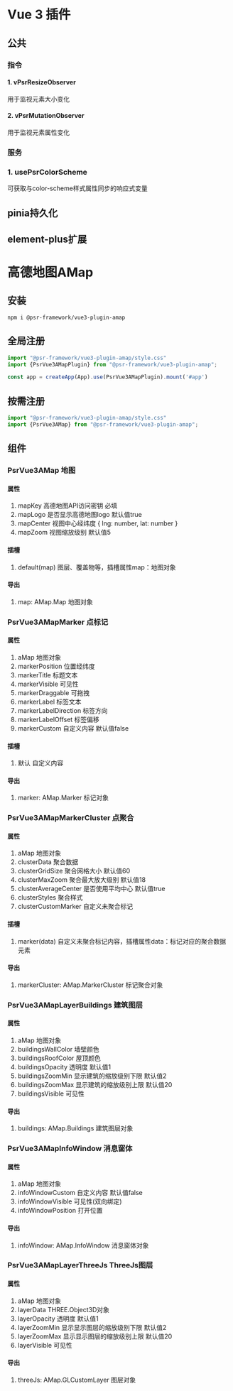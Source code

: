 # Vue 3 插件

## 公共

### 指令

#### 1. vPsrResizeObserver

用于监视元素大小变化

#### 2. vPsrMutationObserver

用于监视元素属性变化

### 服务

### 1. usePsrColorScheme

可获取与color-scheme样式属性同步的响应式变量

## pinia持久化

## element-plus扩展

# 高德地图AMap

## 安装

```shell
npm i @psr-framework/vue3-plugin-amap
```

## 全局注册

```ts
import "@psr-framework/vue3-plugin-amap/style.css"
import {PsrVue3AMapPlugin} from "@psr-framework/vue3-plugin-amap";

const app = createApp(App).use(PsrVue3AMapPlugin).mount('#app')
```

## 按需注册

```ts
import "@psr-framework/vue3-plugin-amap/style.css"
import {PsrVue3AMap} from "@psr-framework/vue3-plugin-amap";
```

## 组件

### PsrVue3AMap 地图

#### 属性

1. mapKey 高德地图API访问密钥 必填
2. mapLogo 是否显示高德地图logo 默认值true
3. mapCenter 视图中心经纬度 { lng: number, lat: number }
4. mapZoom 视图缩放级别 默认值5

#### 插槽

1. default(map) 图层、覆盖物等，插槽属性map：地图对象

#### 导出

1. map: AMap.Map 地图对象

### PsrVue3AMapMarker 点标记

#### 属性

1. aMap 地图对象
2. markerPosition 位置经纬度
3. markerTitle 标题文本
4. markerVisible 可见性
5. markerDraggable 可拖拽
6. markerLabel 标签文本
7. markerLabelDirection 标签方向
8. markerLabelOffset 标签偏移
9. markerCustom 自定义内容 默认值false

#### 插槽

1. 默认 自定义内容

#### 导出

1. marker: AMap.Marker 标记对象

### PsrVue3AMapMarkerCluster 点聚合

#### 属性

1. aMap 地图对象
2. clusterData 聚合数据
3. clusterGridSize 聚合网格大小 默认值60
4. clusterMaxZoom 聚合最大放大级别 默认值18
5. clusterAverageCenter 是否使用平均中心 默认值true
6. clusterStyles 聚合样式
7. clusterCustomMarker 自定义未聚合标记

#### 插槽

1. marker(data) 自定义未聚合标记内容，插槽属性data：标记对应的聚合数据元素

#### 导出

1. markerCluster: AMap.MarkerCluster 标记聚合对象

### PsrVue3AMapLayerBuildings 建筑图层

#### 属性

1. aMap 地图对象
2. buildingsWallColor 墙壁颜色
3. buildingsRoofColor 屋顶颜色
4. buildingsOpacity 透明度 默认值1
5. buildingsZoomMin 显示建筑的缩放级别下限 默认值2
6. buildingsZoomMax 显示建筑的缩放级别上限 默认值20
7. buildingsVisible 可见性

#### 导出

1. buildings: AMap.Buildings 建筑图层对象

### PsrVue3AMapInfoWindow 消息窗体

#### 属性

1. aMap 地图对象
2. infoWindowCustom 自定义内容 默认值false
3. infoWindowVisible 可见性(双向绑定)
4. infoWindowPosition 打开位置

#### 导出

1. infoWindow: AMap.InfoWindow 消息窗体对象

### PsrVue3AMapLayerThreeJs ThreeJs图层

#### 属性

1. aMap 地图对象
2. layerData THREE.Object3D对象
3. layerOpacity 透明度 默认值1
4. layerZoomMin 显示显示图层的缩放级别下限 默认值2
5. layerZoomMax 显示显示图层的缩放级别上限 默认值20
6. layerVisible 可见性

#### 导出

1. threeJs: AMap.GLCustomLayer 图层对象